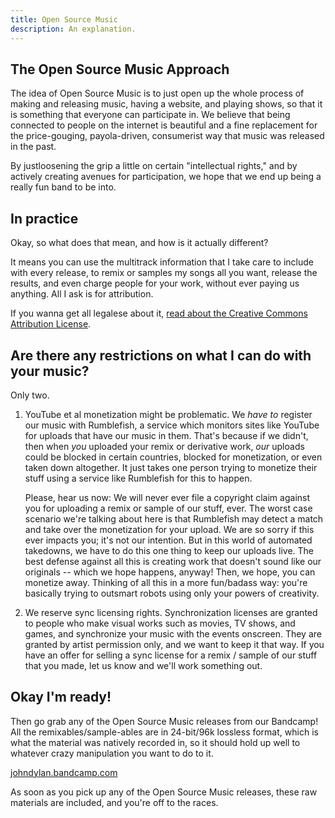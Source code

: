 ```yaml
---
title: Open Source Music
description: An explanation.
---
```


## The Open Source Music Approach

The idea of Open Source Music is to just open up the whole process of making and releasing music,
having a website, and playing shows, so that it is something that everyone can participate in. 
We believe that being connected to people on the internet is beautiful and a fine replacement for
the price-gouging, payola-driven, consumerist way that music was released in the past. 

By justloosening the grip a little on certain "intellectual rights," and by actively creating avenues
for participation, we hope that we end up being a really fun band to be into.

## In practice

Okay, so what does that mean, and how is it actually different?

It means you can use the multitrack information that I take care to include with every release, to remix or samples my songs all you want, release the results, and even charge people for your work, without ever paying us anything. All I ask is for attribution. 

If you wanna get all legalese about it, [read about the Creative Commons Attribution License](https://creativecommons.org/licenses/by/2.0/).
  
## Are there any restrictions on what I can do with your music?

Only two. 

1. YouTube et al monetization might be problematic. We *have to* register our music with Rumblefish,
   a service which monitors sites like YouTube for uploads that have our music in them. That's because
   if we didn't, then when *you* uploaded your remix or derivative work, *our* uploads could be blocked
   in certain countries, blocked for monetization, or even taken down altogether. It just takes one person
   trying to monetize their stuff using a service like Rumblefish for this to happen.
   
   Please, hear us now: We will never ever file a copyright claim against you for uploading a remix or
   sample of our stuff, ever. The worst case scenario we're talking about here is that Rumblefish
   may detect a match and take over the monetization for your upload. We are so sorry
   if this ever impacts you; it's not our intention. But in this world of automated takedowns, we have
   to do this one thing to keep our uploads live. The best defense against all this is creating work
   that doesn't sound like our originals -- which we hope happens, anyway! Then, we hope, you can 
   monetize away. Thinking of all this in a more fun/badass way: you're basically trying to outsmart robots
   using only your powers of creativity.
2. We reserve sync licensing rights. Synchronization licenses are granted to people who make visual
   works such as movies, TV shows, and games, and synchronize your music with the events onscreen. They
   are granted by artist permission only, and we want to keep it that way. If you have an offer for
   selling a sync license for a remix / sample of our stuff that you made, let us know and we'll work
   something out. 
   
## Okay I'm ready!

Then go grab any of the Open Source Music releases from our Bandcamp! All the remixables/sample-ables are
in 24-bit/96k lossless format, which is what the material was natively recorded in, so it should hold up
well to whatever crazy manipulation you want to do to it. 

[johndylan.bandcamp.com](http://johndylan.bandcamp.com)

As soon as you pick up any of the Open Source Music releases, these raw materials are included, and you're
off to the races.
